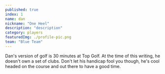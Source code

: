 ```yaml
---
published: true
index: 1
name: dan
nickname: "One Heel"
description: "description"
category: players
featuredImg: ./profile-pic.png
team: "Blue Team"
---
```



Dan's version of golf is 30 minutes at Top Golf. At the time of this writing, he doesn't own a set of clubs. Don't let his handicap fool you though, he's cool headed on the course and out there to have a good time. 
